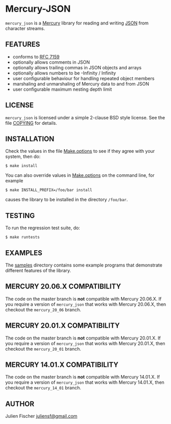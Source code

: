 # Mercury-JSON

`mercury_json` is a [Mercury](http://www.mercurylang.org) library for reading
and writing [JSON](http://www.json.org) from character streams.

## FEATURES

* conforms to [RFC 7159](http://www.rfc-editor.org/rfc/rfc7159.txt)
* optionally allows comments in JSON
* optionally allows trailing commas in JSON objects and arrays
* optionally allows numbers to be -Infinity / Infinity
* user configurable behaviour for handling repeated object members
* marshaling and unmarshaling of Mercury data to and from JSON
* user configurable maximum nesting depth limit

## LICENSE

`mercury_json` is licensed under a simple 2-clause BSD style license.  See the
file [COPYING](COPYING) for details.

## INSTALLATION

Check the values in the file [Make.options](Make.options) to see if they agree
with your system, then do:

    $ make install

You can also override values in [Make.options](Make.options) on the command
line, for example

    $ make INSTALL_PREFIX=/foo/bar install

causes the library to be installed in the directory `/foo/bar`.

## TESTING

To run the regression test suite, do:

    $ make runtests

## EXAMPLES

The [samples](samples) directory contains some example programs that
demonstrate different features of the library.

## MERCURY 20.06.X COMPATIBILITY

The code on the master branch is **not** compatible with Mercury 20.06.X.
If you require a version of `mercury_json` that works with Mercury 20.06.X,
then checkout the `mercury_20_06` branch.

## MERCURY 20.01.X COMPATIBILITY

The code on the master branch is **not** compatible with Mercury 20.01.X.
If you require a version of `mercury_json` that works with Mercury 20.01.X,
then checkout the `mercury_20_01` branch.

## MERCURY 14.01.X COMPATIBILITY

The code on the master branch is **not** compatible with Mercury 14.01.X.
If you require a version of `mercury_json` that works with Mercury 14.01.X,
then checkout the `mercury_14_01` branch.

## AUTHOR

Julien Fischer <juliensf@gmail.com>
